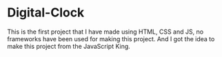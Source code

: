 # Digital-Clock
This is the first project that I have made using HTML, CSS and JS, no frameworks have been used for making this project. And I got the idea to make this project from the JavaScript King. 
